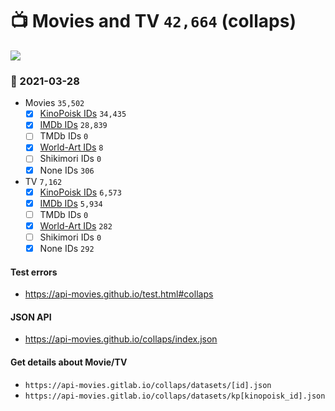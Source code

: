 # :tv: Movies and TV `42,664` (collaps)

<a href="https://API-Movies.github.io"><img src="https://API-Movies.github.io/banner.png?cache"></a>

### :date: 2021-03-28
- Movies `35,502`
  - [x] <a href="https://API-Movies.github.io/collaps/movie_kinopoisk_ids.json">KinoPoisk IDs</a> `34,435`
  - [x] <a href="https://API-Movies.github.io/collaps/movie_imdb_ids.json">IMDb IDs</a> `28,839`
  - [ ] TMDb IDs `0`
  - [x] <a href="https://API-Movies.github.io/collaps/movie_world_art_ids.json">World-Art IDs</a> `8`
  - [ ] Shikimori IDs `0`
  - [x] None IDs `306`
- TV `7,162`
  - [x] <a href="https://API-Movies.github.io/collaps/tv_kinopoisk_ids.json">KinoPoisk IDs</a> `6,573`
  - [x] <a href="https://API-Movies.github.io/collaps/tv_imdb_ids.json">IMDb IDs</a> `5,934`
  - [ ] TMDb IDs `0`
  - [x] <a href="https://API-Movies.github.io/collaps/tv_world_art_ids.json">World-Art IDs</a> `282`
  - [ ] Shikimori IDs `0`
  - [x] None IDs `292`
#### Test errors
- <a href='https://api-movies.github.io/test.html#collaps'>https://api-movies.github.io/test.html#collaps</a>
#### JSON API
- <a href='https://api-movies.github.io/collaps/index.json'>https://api-movies.github.io/collaps/index.json</a>
#### Get details about Movie/TV
- `https://api-movies.gitlab.io/collaps/datasets/[id].json`
- `https://api-movies.gitlab.io/collaps/datasets/kp[kinopoisk_id].json`
